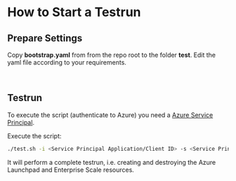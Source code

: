 # How to Start a Testrun
## Prepare Settings

Copy **bootstrap.yaml** from from the repo root to the folder **test**. Edit the yaml file according to your requirements.

</br>

## Testrun
To execute the script (authenticate to Azure) you need a [Azure Service Principal](https://learn.microsoft.com/en-us/azure/active-directory/develop/howto-create-service-principal-portal).

Execute the script:

```bash
./test.sh -i <Service Principal Application/Client ID> -s <Service Principal Application/Client Secret>
```

It will perform a complete testrun, i.e. creating and destroying the Azure Launchpad and Enterprise Scale resources.